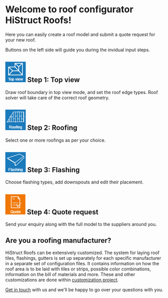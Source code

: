 
# Welcome to roof configurator HiStruct Roofs!

Here you can easily create a roof model and submit a quote request for your new roof.

Buttons on the left side will guide you during the invidual input steps.

## ![roofTopViewIcon](img/roofTopViewIcon-en.png) Step 1: Top view

Draw roof boundary in top view mode, and set the roof edge types. Roof solver will take care of the correct roof geometry.

## ![roofingIcon](img/roofingIcon-en.png)  Step 2: Roofing

Select one or more roofings as per your choice.

## ![flashingIcon](img/flashingIcon-en.png)  Step 3: Flashing

Choose flashing types, add downspouts and edit their placement.

## ![drawingsIcon](img/getQuoteIcon-en.png) Step 4: Quote request

Send your enquiry along with the full model to the suppliers around you.

## Are you a roofing manufacturer?

HiStruct Roofs can be extensively customized. The system for laying roof tiles, flashings, gutters is set up separately for each specific manufacturer in a separate set of configuration files. It contains information on how the roof area is to be laid with tiles or strips, possible color combinations, information on the bill of materials and more. These and other customizations are done within [customization project](../getting-started-roofs/customisationProject.md).

[Get in touch](https://www.histruct.com/company/contact-us) with us and we'll be happy to go over your questions with you.
